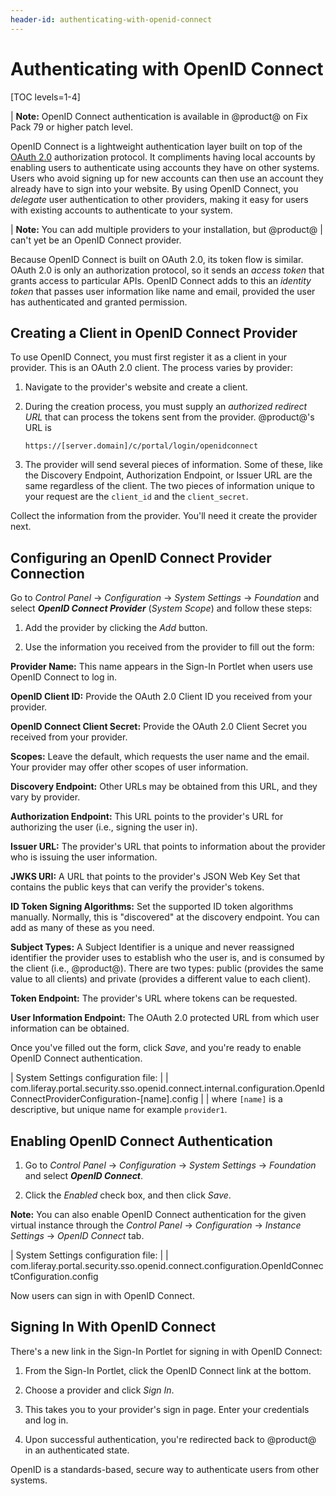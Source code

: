 ```yaml
---
header-id: authenticating-with-openid-connect
---
```


# Authenticating with OpenID Connect

[TOC levels=1-4]

| **Note:** OpenID Connect authentication is available in @product@ on Fix Pack 79 or higher patch level.


OpenID Connect is a lightweight authentication layer built on top of the 
[OAuth 2.0](https://oauth.net/2/) 
authorization protocol. It compliments having local accounts by enabling users
to authenticate using accounts they have on other systems. Users who avoid
signing up for new accounts can then use an account they already have to sign
into your website. By using OpenID Connect, you *delegate* user authentication
to other providers, making it easy for users with existing accounts to
authenticate to your system. 

| **Note:** You can add multiple providers to your installation, but @product@
| can't yet be an OpenID Connect provider.

Because OpenID Connect is built on OAuth 2.0, its token flow is similar. OAuth
2.0 is only an authorization protocol, so it sends an *access token* that grants
access to particular APIs. OpenID Connect adds to this an *identity token* that
passes user information like name and email, provided the user has authenticated
and granted permission. 

## Creating a Client in OpenID Connect Provider

To use OpenID Connect, you must first register it as a client in your provider.
This is an OAuth 2.0 client. The process varies by provider: 

1.  Navigate to the provider's website and create a client. 

2.  During the creation process, you must supply an *authorized redirect URL*
    that can process the tokens sent from the provider. @product@'s URL is

        https://[server.domain]/c/portal/login/openidconnect

3.  The provider will send several pieces of information. Some of these, like
    the Discovery Endpoint, Authorization Endpoint, or Issuer URL are the same
    regardless of the client. The two pieces of information unique to your
    request are the `client_id` and the `client_secret`. 

Collect the information from the provider. You'll need it create the provider
next. 

## Configuring an OpenID Connect Provider Connection

Go to *Control Panel* &rarr; *Configuration* &rarr; *System Settings* &rarr; *Foundation* and select ***OpenID Connect Provider*** (*System Scope*) and follow these steps: 

1.  Add the provider by clicking the *Add* button. 

2.  Use the information you received from the provider to fill out the form: 

**Provider Name:** This name appears in the Sign-In Portlet when users use
OpenID Connect to log in. 

**OpenID Client ID:** Provide the OAuth 2.0 Client ID you received from your
provider. 

**OpenID Connect Client Secret:** Provide the OAuth 2.0 Client Secret you
received from your provider. 

**Scopes:** Leave the default, which requests the user name and the email. Your
provider may offer other scopes of user information. 

**Discovery Endpoint:** Other URLs may be obtained from this URL, and they vary
by provider. 

**Authorization Endpoint:** This URL points to the provider's URL for
authorizing the user (i.e., signing the user in). 

**Issuer URL:** The provider's URL that points to information about the provider
who is issuing the user information. 

**JWKS URI:** A URL that points to the provider's JSON Web Key Set that contains
the public keys that can verify the provider's tokens. 

**ID Token Signing Algorithms:** Set the supported ID token algorithms manually.
Normally, this is "discovered" at the discovery endpoint. You can add as many of
these as you need. 

**Subject Types:** A Subject Identifier is a unique and never reassigned
identifier the provider uses to establish who the user is, and is consumed by
the client (i.e., @product@). There are two types: public (provides the same
value to all clients) and private (provides a different value to each client). 

**Token Endpoint:** The provider's URL where tokens can be requested. 

**User Information Endpoint:** The OAuth 2.0 protected URL from which user
information can be obtained. 

Once you've filled out the form, click *Save*, and you're ready to enable OpenID
Connect authentication. 

| System Settings configuration file:
| 
|     com.liferay.portal.security.sso.openid.connect.internal.configuration.OpenIdConnectProviderConfiguration-[name].config
| 
| where `[name]` is a descriptive, but unique name for example `provider1`.

## Enabling OpenID Connect Authentication

1. Go to *Control Panel* &rarr; *Configuration* &rarr; *System Settings*
   &rarr; *Foundation* and select ***OpenID Connect***. 

2. Click the *Enabled* check box, and then click *Save*. 

**Note:** You can also enable OpenID Connect authentication for the given
virtual instance through the *Control Panel* &rarr; *Configuration* &rarr;
*Instance Settings* &rarr; *OpenID Connect* tab.

| System Settings configuration file:
| 
|     com.liferay.portal.security.sso.openid.connect.configuration.OpenIdConnectConfiguration.config
    
Now users can sign in with OpenID Connect. 

## Signing In With OpenID Connect

There's a new link in the Sign-In Portlet for signing in with OpenID Connect: 

1.  From the Sign-In Portlet, click the OpenID Connect link at the bottom. 

2.  Choose a provider and click *Sign In*. 

3.  This takes you to your provider's sign in page. Enter your credentials and
    log in. 

4.  Upon successful authentication, you're redirected back to @product@ in an
    authenticated state. 

OpenID is a standards-based, secure way to authenticate users from other
systems. 
